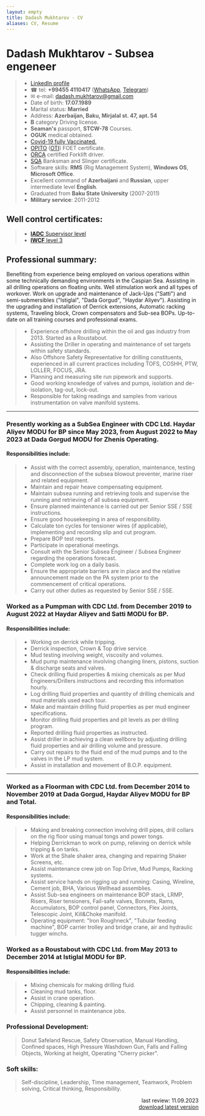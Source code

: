 ```yaml
---
layout: empty
title: Dadash Mukhtarov - CV
aliases: CV, Resume
---
```

# Dadash Mukhtarov - Subsea engeneer
> - [LinkedIn profile](https://www.linkedin.com/in/dadash-mukhtarov)
> - ☎ tel: **+99455 4110417** ([WhatsApp](http://wa.me/994554110417), [Telegram](https://t.me/rapatar))
> - ✉ e-mail: dadash.mukhtarov@gmail.com
> - Date of birth: **17.07.1989**
> - Marital status: **Married**
> - Address: **Azerbaijan, Baku, Mirjalal st. 47, apt. 54**
> - **B** category Driving license.
> - **Seaman's** passport, **STCW-78** Courses.
> - **OGUK** medical obtained.
> - [Covid-19 fully Vaccinated.](https://www.rapatar.eu.org/files/covid-19_vaccination_card.pdf)
> - [OPITO](https://opito.com/) ([OTI](http://www.oti.az/)) FOET certificate.
> - [ORCA](https://orcaoffshore.org/) certified Forklift driver.
> - [SQA](https://sqagroup.az/) Banksman and Slinger certificate.
> - Software skills: **RMS** (Rig Management System), **Windows OS**, **Microsoft Office**.
> - Excellent command of **Azerbaijani** and **Russian**, upper intermediate level **English**.
> - Graduated from **Baku State University** (2007-2011)
> - **Military service**: 2011-2012
## Well control certificates:
> - [**IADC** Supervisor level](https://www.rapatar.eu.org/files/iadc.pdf)
> - [**IWCF** level 3](https://www.rapatar.eu.org/files/iwcf.pdf)

## Professional summary:
Benefiting from experience being employed on various operations within some technically demanding environments in the Caspian Sea. Assisting in all drilling operations on floating units. Well stimulation work and all types of workover. Work on upgrade and maintenance of Jack-Ups ("Satti") and semi-submersibles ("Istiglal", "Dada Gorgud", "Haydar Aliyev"). Assisting in the upgrading and installation of Derrick extensions, Automatic racking systems, Traveling block, Crown compensators and Sub-sea BOPs. Up-to-date on all training courses and professional exams.
> - Experience offshore drilling within the oil and gas industry from 2013. Started as a Roustabout.
> - Assisting the Driller in operating and maintenance of set targets within safety standards.
> - Also Offshore Safety Representative for drilling constituents, experienced in all current practices including TOFS, COSHH, PTW, LOLLER, FOCUS, JRA.
> - Planning and measuring site run pipework and supports.
> - Good working knowledge of valves and pumps, isolation and de-isolation, tag-out, lock-out.
> - Responsible for taking readings and samples from various instrumentation on valve manifold systems.

---
### Presently working as a SubSea Engineer with CDC Ltd. Haydar Aliyev MODU for BP since May 2023, from August 2022 to May 2023 at Dada Gorgud MODU for Zhenis Operating.
#### Responsibilities include:
> - Assist with the correct assembly, operation, maintenance, testing and disconnection of the subsea blowout preventer, marine riser and related equipment.
> - Maintain and repair heave compensating equipment.
> - Maintain subsea running and retrieving tools and supervise the running and retrieving of all subsea equipment.
> - Ensure planned maintenance is carried out per Senior SSE / SSE instructions.
> - Ensure good housekeeping in area of responsibility.
> - Calculate ton cycles for tensioner wires (if applicable), implementing and recording slip and cut program.
> - Prepare BOP test reports.
> - Participate in operational meetings.
> - Consult with the Senior Subsea Engineer / Subsea Engineer regarding the operations forecast.
> - Complete work log on a daily basis.
> - Ensure the appropriate barriers are in place and the relative announcement made on the PA system prior to the commencement of critical operations.
> - Carry out other duties as requested by Senior SSE / SSE.

### Worked as a Pumpman with CDC Ltd. from December 2019 to August 2022 at Haydar Aliyev and Satti MODU for BP.
#### Responsibilities include:
> - Working on derrick while tripping.
> - Derrick inspection, Crown & Top drive service.
> - Mud testing involving weight, viscosity and volumes.
> - Mud pump maintenance involving changing liners, pistons, suction & discharge seats and valves.
> - Check drilling fluid properties & mixing chemicals as per Mud Engineers/Drillers instructions and recording this information hourly.
> - Log drilling fluid properties and quantity of drilling chemicals and mud materials used each tour.
> - Make and maintain drilling fluid properties as per mud engineer specifications.
> - Monitor drilling fluid properties and pit levels as per drilling program.
> - Reported drilling fluid properties as instructed.
> - Assist driller in achieving a clean wellbore by adjusting drilling fluid properties and air drilling volume and pressure.
> - Carry out repairs to the fluid end of the mud pumps and to the valves in the LP mud system.
> - Assist in installation and movement of B.O.P. equipment.

---
### Worked as a Floorman with CDC Ltd. from December 2014 to November 2019 at Dada Gorgud, Haydar Aliyev MODU for BP and Total.
#### Responsibilities include:
> - Making and breaking connection involving drill pipes, drill collars on the rig floor using manual tongs and power tongs.
> - Helping Derrickman to work on pump, relieving on derrick while tripping & on tanks.
> - Work at the Shale shaker area, changing and repairing Shaker Screens, etc.
> - Assist maintenance crew job on Top Drive, Mud Pumps, Racking systems.
> - Assist service hands on rigging up and running: Casing, Wireline, Cement job, BHA, Various Wellhead assemblies.
> - Assist Sub-sea engineers on maintenance BOP stack, LRMP, Risers, Riser tensioners, Fail-safe valves, Bonnets, Rams, Accumulators, BOP control panel, Connectors, Flex Joints, Telescopic Joint, Kill&Choke manifold.
> - Operating equipment: "Iron Roughneck", "Tubular feeding machine", BOP carrier trolley and bridge crane, air and hydraulic tugger winchs.

### Worked as a Roustabout with CDC Ltd. from May 2013 to December 2014 at Istiglal MODU for BP.
#### Responsibilities include:
> - Mixing chemicals for making drilling fluid.
> - Cleaning mud tanks, floor.
> - Assist in crane operation.
> - Chipping, cleaning & painting.
> - Assist personnel in maintenance jobs.

### Professional Development:
> Donut Safeland Rescue, Safety Observation, Manual Handling, Confined spaces, High Pressure Washdown Gun, Falls and Falling Objects, Working at height, Operating "Cherry picker".

### Soft skills:
> Self-discipline, Leadership, Time management, Teamwork, Problem solving, Critical thinking, Responsibility.

<div align="right">last review: 11.09.2023</div>

<div align="right">
  <a href="https://rapatar.eu.org/files/Dadash_Mukhtarov_CV.pdf">download latest version</a>
</div>
